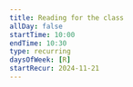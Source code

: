 ```yaml
---
title: Reading for the class
allDay: false
startTime: 10:00
endTime: 10:30
type: recurring
daysOfWeek: [R]
startRecur: 2024-11-21
---
```

